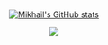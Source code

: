 ### 
<div align="center">

[![Mikhail's GitHub stats](https://github-readme-stats.vercel.app/api?username=mikhailazaryan&show_icons=true&theme=great-gatsby\&hide=stars,issues,prs\&rank_icon=github\hide_progress=true)](https://github.com/mikhailazaryan/README.md)


  <a href="https://skillicons.dev">
    <img src="https://skillicons.dev/icons?i=java,c,ocaml,solidity,git" />
  </a>

</div>

<!--
**mikhailazaryan/mikhailazaryan** is a ✨ _special_ ✨ repository because its `README.md` (this file) appears on your GitHub profile.

Here are some ideas to get you started:

- 🔭 I’m currently working on ...
- 🌱 I’m currently learning ...
- 👯 I’m looking to collaborate on ...
- 🤔 I’m looking for help with ...
- 💬 Ask me about ...
- 📫 How to reach me: ...
- 😄 Pronouns: ...
- ⚡ Fun fact: ...
-->
